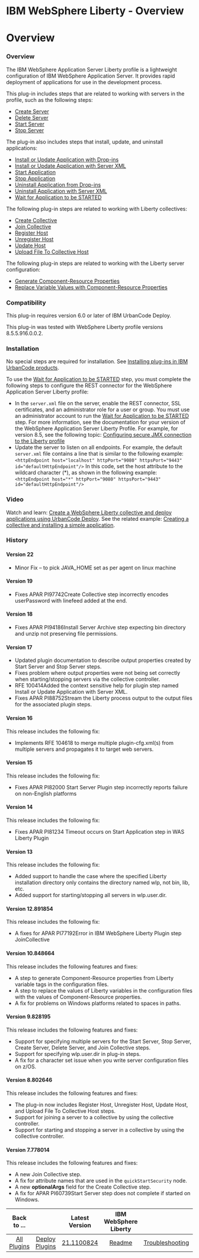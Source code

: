 
IBM WebSphere Liberty - Overview
================================

# Overview


### Overview




The IBM WebSphere Application Server Liberty profile is a lightweight configuration of IBM WebSphere Application Server. It provides rapid deployment of applications for use in the development process.

This plug-in includes steps that are related to working with servers in the profile, such as the following steps:

* [Create Server](steps#create_server)
* [Delete Server](steps#delete_server)
* [Start Server](steps#start_server)
* [Stop Server](steps#stop_server)

The plug-in also includes steps that install, update, and uninstall applications:

* [Install or Update Application with Drop-ins](steps#install_or_update_application_via_dropins)
* [Install or Update Application with Server XML](steps#install_or_update_application_via_server_xml)
* [Start Application](steps#start_application)
* [Stop Application](steps#stop_application)
* [Uninstall Application from Drop-ins](steps#uninstall_application_from_dropins)
* [Uninstall Application with Server XML](steps#uninstall_application_via_server_xml)
* [Wait for Application to be STARTED](steps#wait_for_application_to_be_started)

The following plug-in steps are related to working with Liberty collectives:

* [Create Collective](steps#create_collective)
* [Join Collective](steps#join_collective)
* [Register Host](steps#register_host)
* [Unregister Host](steps#unregister_host)
* [Update Host](steps#update_host)
* [Upload File To Collective Host](steps#upload_file_to_collective_host)

The following plug-in steps are related to working with the Liberty server configuration:

* [Generate Component-Resource Properties](steps#generate_component-resource_properties)
* [Replace Variable Values with Component-Resource Properties](steps#replace_variable_values_with_component-resource_properties)

### Compatibility

This plug-in requires version 6.0 or later of IBM UrbanCode Deploy.

This plug-in was tested with WebSphere Liberty profile versions 8.5.5.916.0.0.2.

### Installation

No special steps are required for installation. See [Installing plug-ins in IBM UrbanCode products](https://community.ibm.com/community/user/wasdevops/blogs/laurel-dickson-bull1/2022/06/13/install-plugins "Installing plug-ins in IBM UrbanCode products").

To use the [Wait for Application to be STARTED](steps#wait_for_application_to_be_started) step, you must complete the following steps to configure the REST connector for the WebSphere Application Server Liberty profile:

* In the `server.xml` file on the server, enable the REST connector, SSL certificates, and an administrator role for a user or group. You must use an administrator account to run the [Wait for Application to be STARTED](steps#wait_for_application_to_be_started) step. For more information, see the documentation for your version of the WebSphere Application Server Liberty Profile. For example, for version 8.5, see the following topic: [Configuring secure JMX connection to the Liberty profile](http://www-01.ibm.com/support/knowledgecenter/SSAW57_8.5.5/com.ibm.websphere.wlp.nd.doc/ae/twlp_admin_restconnector.html?cp=SSAW57_8.5.5%2F1-3-11-0-3-3-9-1&lang=en)
* Update the server to listen on all endpoints. For example, the default `server.xml` file contains a line that is similar to the following example: `<httpEndpoint host="localhost" httpPort="9080" httpsPort="9443" id="defaultHttpEndpoint"/>` In this code, set the host attribute to the wildcard character (\*), as shown in the following example: `<httpEndpoint host="*" httpPort="9080" httpsPort="9443" id="defaultHttpEndpoint"/>`

### Video

Watch and learn: [Create a WebSphere Liberty collective and deploy applications using UrbanCode Deploy](https://www.youtube.com/watch?v=VaYQE5d96hY&feature=youtu.be). See the related example: [Creating a collective and installing a simple application](#example-installing-a-simple-web-application).

### History
#### Version 22

* Minor Fix – to pick JAVA_HOME set as per agent on linux machine

#### Version 19

* Fixes APAR PI97742Create Collective step incorrectly encodes userPassword with linefeed added at the end.

#### Version 18

* Fixes APAR PI94186Install Server Archive step expecting bin directory and unzip not preserving file permissions.

#### Version 17

* Updated plugin documentation to describe output properties created by Start Server and Stop Server steps.
* Fixes problem where output properties were not being set correctly when starting/stopping servers via the collective controller.
* RFE 100414Added the context sensitive help for plugin step named Install or Update Application with Server XML.
* Fixes APAR PI88752Stream the Liberty process output to the output files for the associated plugin steps.

#### Version 16

This release includes the following fix:

* Implements RFE 104618 to merge multiple plugin-cfg.xml(s) from multiple servers and propagates it to target web servers.

#### Version 15

This release includes the following fix:

* Fixes APAR PI82000 Start Server Plugin step incorrectly reports failure on non-English platforms

#### Version 14

This release includes the following fix:

* Fixes APAR PI81234 Timeout occurs on Start Application step in WAS Liberty Plugin

#### Version 13

This release includes the following fix:

* Added support to handle the case where the specified Liberty installation directory only contains the directory named wlp, not bin, lib, etc.
* Added support for starting/stopping all servers in wlp.user.dir.

#### Version 12.891854

This release includes the following fix:

* A fixes for APAR PI77192Error in IBM WebSphere Liberty Plugin step JoinCollective

#### Version 10.848664

This release includes the following features and fixes:

* A step to generate Component-Resource properties from Liberty variable tags in the configuration files.
* A step to replace the values of Liberty variables in the configuration files with the values of Component-Resource properties.
* A fix for problems on Windows platforms related to spaces in paths.

#### Version 9.828195

This release includes the following features and fixes:

* Support for specifying multiple servers for the Start Server, Stop Server, Create Server, Delete Server, and Join Collective steps.
* Support for specifying wlp.user.dir in plug-in steps.
* A fix for a character set issue when you write server configuration files on z/OS.

#### Version 8.802646

This release includes the following features and fixes:

* The plug-in now includes Register Host, Unregister Host, Update Host, and Upload File To Collective Host steps.
* Support for joining a server to a collective by using the collective controller.
* Support for starting and stopping a server in a collective by using the collective controller.

#### Version 7.778014

This release includes the following features and fixes:

* A new Join Collective step.
* A fix for attribute names that are used in the `quickStartSecurity` node.
* A new **optionalArgs** field for the Create Collective step.
* A fix for APAR PI60739Start Server step does not complete if started on Windows.

|Back to ...||Latest Version|IBM WebSphere Liberty |||||
| :---: | :---: | :---: | :---: | :---: | :---: | :---: | :---: |
|[All Plugins](../../index.md)|[Deploy Plugins](../README.md)|[21.1100824](https://raw.githubusercontent.com/UrbanCode/IBM-UCD-PLUGINS/main/files/WebSphereLiberty/WebSphereLiberty-21.1100824.zip)|[Readme](README.md)|[Troubleshooting](troubleshooting.md)|[Usage](usage.md)|[Steps](steps.md)|[Downloads](downloads.md)|
